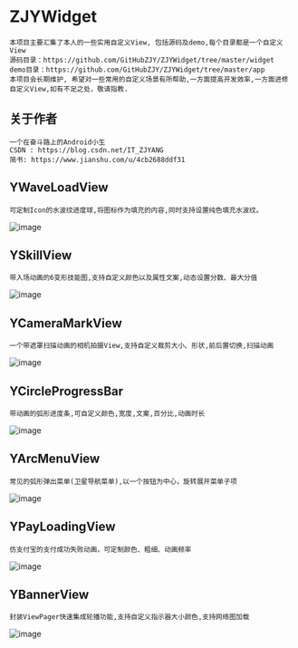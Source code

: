 # ZJYWidget
    本项目主要汇集了本人的一些实用自定义View, 包括源码及demo,每个目录都是一个自定义View
    源码目录：https://github.com/GitHubZJY/ZJYWidget/tree/master/widget
    demo目录：https://github.com/GitHubZJY/ZJYWidget/tree/master/app
    本项目会长期维护, 希望对一些常用的自定义场景有所帮助,一方面提高开发效率,一方面进修自定义View,如有不足之处，敬请指教.

## 关于作者
    一个在奋斗路上的Android小生
    CSDN : https://blog.csdn.net/IT_ZJYANG
    简书: https://www.jianshu.com/u/4cb2688ddf31

## YWaveLoadView
    可定制Icon的水波纹进度球,将图标作为填充的内容,同时支持设置纯色填充水波纹。
![image](https://github.com/GitHubZJY/ZJYWidget/blob/master/image/YWaveLoadView.gif)

## YSkillView
    带入场动画的6变形技能图,支持自定义颜色以及属性文案,动态设置分数、最大分值
![image](https://github.com/GitHubZJY/ZJYWidget/blob/master/image/YSkillView.gif)

## YCameraMarkView
    一个带遮罩扫描动画的相机拍摄View,支持自定义裁剪大小、形状,前后置切换,扫描动画
![image](https://github.com/GitHubZJY/ZJYWidget/blob/master/image/YCameraMarkView.gif)

## YCircleProgressBar
    带动画的弧形进度条,可自定义颜色,宽度,文案,百分比,动画时长
![image](https://github.com/GitHubZJY/ZJYWidget/blob/master/image/YCircleProgressBar.gif)

## YArcMenuView
    常见的弧形弹出菜单(卫星导航菜单),以一个按钮为中心，旋转展开菜单子项
![image](https://github.com/GitHubZJY/ZJYWidget/blob/master/image/YArcMenuView.gif)

## YPayLoadingView
    仿支付宝的支付成功失败动画，可定制颜色、粗细、动画频率
![image](https://github.com/GitHubZJY/ZJYWidget/blob/master/image/YPayLoadingView.gif)

## YBannerView
    封装ViewPager快速集成轮播功能,支持自定义指示器大小颜色,支持网络图加载
![image](https://github.com/GitHubZJY/ZJYWidget/blob/master/image/YBannerView.gif)
